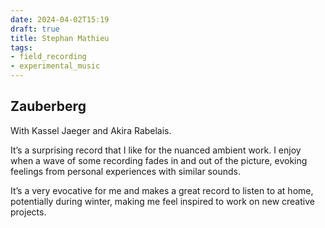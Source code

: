 ```yaml
---
date: 2024-04-02T15:19
draft: true
title: Stephan Mathieu
tags:
- field_recording
- experimental_music
---
```


## Zauberberg

With Kassel Jaeger and Akira Rabelais.

It’s a surprising record that I like for the nuanced ambient work. I enjoy when a wave of some recording fades in and out of the picture, evoking feelings from personal experiences with similar sounds.

It’s a very evocative for me and makes a great record to listen to at home, potentially during winter, making me feel inspired to work on new creative projects.